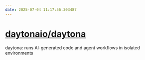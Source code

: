 ```yaml
---
date: 2025-07-04 11:17:56.303487
---
```


# [daytonaio/daytona](https://github.com/daytonaio/daytona)

daytona: runs AI-generated code and agent workflows in isolated environments